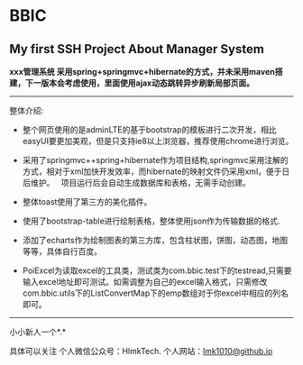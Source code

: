 # BBIC

## My first SSH Project About Manager System

**xxx管理系统 采用spring+springmvc+hibernate的方式，并未采用maven搭建，下一版本会考虑使用，里面使用ajax动态跳转异步刷新局部页面。**

***
整体介绍:

* 整个网页使用的是adminLTE的基于bootstrap的模板进行二次开发，相比easyUI要更加美观，但是只支持ie8以上浏览器，推荐使用chrome进行浏览。

* 采用了springmvc++spring+hibernate作为项目结构,springmvc采用注解的方式，相对于xml加快开发效率，而hibernate的映射文件仍采用xml，便于日后维护。
   项目运行后会自动生成数据库和表格，无需手动创建。
   
* 整体toast使用了第三方的美化插件。

* 使用了bootstrap-table进行绘制表格，整体使用json作为传输数据的格式.

* 添加了echarts作为绘制图表的第三方库，包含柱状图，饼图，动态图，地图等等，具体自行百度。

* PoiExcel为读取excel的工具类，测试类为com.bbic.test下的testread,只需要输入excel地址即可测试。如需调整为自己的excel输入格式，只需修改com.bbic.utils下的ListConvertMap下的emp数组对于你excel中相应的列名即可。

***
小小新人一个*.*

具体可以关注
           个人微信公众号：HlmkTech.
           个人网站：lmk1010@github.io

